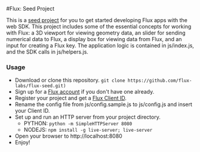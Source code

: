 #Flux: Seed Project

This is a [seed project](https://seed.flux.kitchen) for you to get started developing Flux apps with the web SDK.
This project includes some of the essential concepts for working with Flux: a 3D viewport for viewing geometry data,
an slider for sending numerical data to Flux, a display box for viewing data from Flux, and an input for creating a Flux key.
The application logic is contained in js/index.js, and the SDK calls in js/helpers.js.  

### Usage

* Download or clone this repository. ``` git clone https://github.com/flux-labs/flux-seed.git) ```
* Sign up for a [Flux account](https://flux.io/) if you don't have one already. 
* Register your project and get a [Flux Client ID](https://flux.io/developer/apps/).
* Rename the config file from js/config.sample.js to js/config.js and insert your Client ID.
* Set up and run an HTTP server from your project directory.
  * PYTHON: ``` python -m SimpleHTTPServer 8080 ```
  * NODEJS: ``` npm install -g live-server; live-server ```
* Open your browser to http://localhost:8080
* Enjoy!
